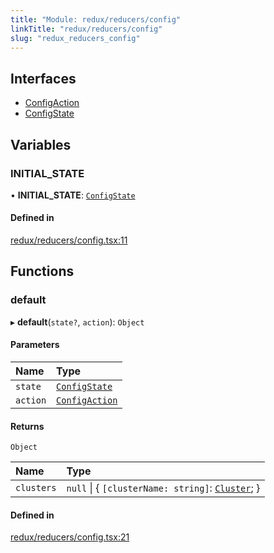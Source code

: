 ```yaml
---
title: "Module: redux/reducers/config"
linkTitle: "redux/reducers/config"
slug: "redux_reducers_config"
---
```


## Interfaces

- [ConfigAction](../interfaces/redux_reducers_config.ConfigAction.md)
- [ConfigState](../interfaces/redux_reducers_config.ConfigState.md)

## Variables

### INITIAL\_STATE

• **INITIAL\_STATE**: [`ConfigState`](../interfaces/redux_reducers_config.ConfigState.md)

#### Defined in

[redux/reducers/config.tsx:11](https://github.com/kinvolk/headlamp/blob/168f394/frontend/src/redux/reducers/config.tsx#L11)

## Functions

### default

▸ **default**(`state?`, `action`): `Object`

#### Parameters

| Name | Type |
| :------ | :------ |
| `state` | [`ConfigState`](../interfaces/redux_reducers_config.ConfigState.md) |
| `action` | [`ConfigAction`](../interfaces/redux_reducers_config.ConfigAction.md) |

#### Returns

`Object`

| Name | Type |
| :------ | :------ |
| `clusters` | ``null`` \| { `[clusterName: string]`: [`Cluster`](../interfaces/lib_k8s_cluster.Cluster.md);  } |

#### Defined in

[redux/reducers/config.tsx:21](https://github.com/kinvolk/headlamp/blob/168f394/frontend/src/redux/reducers/config.tsx#L21)
